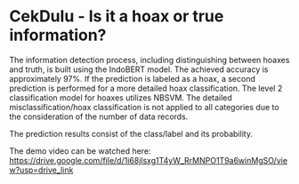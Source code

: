 # CekDulu - Is it a hoax or true information?

The information detection process, including distinguishing between hoaxes and truth, is built using the IndoBERT model. The achieved accuracy is approximately 97%. If the prediction is labeled as a hoax, a second prediction is performed for a more detailed hoax classification. The level 2 classification model for hoaxes utilizes NBSVM. The detailed misclassification/hoax classification is not applied to all categories due to the consideration of the number of data records.

The prediction results consist of the class/label and its probability.

The demo video can be watched here: https://drive.google.com/file/d/1i68jlsxg1T4yW_RrMNPO1T9a6winMgSO/view?usp=drive_link

